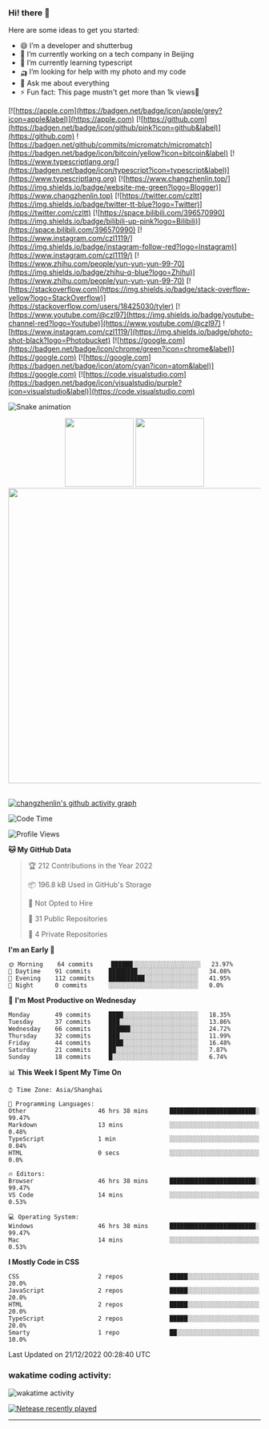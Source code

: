 
### Hi! there 👋


Here are some ideas to get you started:

- 😄 I’m a developer and shutterbug
- 🔭 I’m currently working on a tech company in Beijing
- 🌱 I’m currently learning typescript
- 🛺 I’m looking for help with my photo and my code
- 💬 Ask me about everything
- ⚡ Fun fact: This page mustn't get more than 1k views🤣

[![https://apple.com](https://badgen.net/badge/icon/apple/grey?icon=apple&label)](https://apple.com)
[![https://github.com](https://badgen.net/badge/icon/github/pink?icon=github&label)](https://github.com)
![https://badgen.net/github/commits/micromatch/micromatch](https://badgen.net/badge/icon/bitcoin/yellow?icon=bitcoin&label)
[![https://www.typescriptlang.org/](https://badgen.net/badge/icon/typescript?icon=typescript&label)](https://www.typescriptlang.org)
[![https://www.changzhenlin.top/](https://img.shields.io/badge/website-me-green?logo=Blogger)](https://www.changzhenlin.top)
[![https://twitter.com/czltt](https://img.shields.io/badge/twitter-tt-blue?logo=Twitter)](https://twitter.com/czltt)
[![https://space.bilibili.com/396570990](https://img.shields.io/badge/bilibili-up-pink?logo=Bilibili)](https://space.bilibili.com/396570990)
[![https://www.instagram.com/czl1119/](https://img.shields.io/badge/instagram-follow-red?logo=Instagram)](https://www.instagram.com/czl1119/)
[![https://www.zhihu.com/people/yun-yun-yun-99-70](https://img.shields.io/badge/zhihu-q-blue?logo=Zhihu)](https://www.zhihu.com/people/yun-yun-yun-99-70)
[![https://stackoverflow.com](https://img.shields.io/badge/stack-overflow-yellow?logo=StackOverflow)](https://stackoverflow.com/users/18425030/tyler)
[![https://www.youtube.com/@czl97](https://img.shields.io/badge/youtube-channel-red?logo=Youtube)](https://www.youtube.com/@czl97)
![https://www.instagram.com/czl1119/](https://img.shields.io/badge/photo-shot-black?logo=Photobucket)
[![https://google.com](https://badgen.net/badge/icon/chrome/green?icon=chrome&label)](https://google.com)
[![https://google.com](https://badgen.net/badge/icon/atom/cyan?icon=atom&label)](https://google.com)
[![https://code.visualstudio.com](https://badgen.net/badge/icon/visualstudio/purple?icon=visualstudio&label)](https://code.visualstudio.com)






![Snake animation](https://github.com/changzhenlin/changzhenlin/blob/output/github-contribution-grid-snake.svg)

<!-- GitHub数据统计 -->
<div align="center">
  <img height="137px" src="https://github-readme-stats.vercel.app/api?username=changzhenlin&hide_title=true&hide_border=true&show_icons=trueline_height=21&text_color=000&icon_color=000&theme=graywhite" />
  <img height="137px" src="https://github-readme-stats.vercel.app/api/top-langs/?username=changzhenlin&hide_title=true&hide_border=true&layout=compact&langs_count=6&text_color=000&icon_color=fff&theme=graywhite" />
</div>

<!-- 连续提交代码天数记录 -->
<div align="center">
<!--   <img style="float:right" width="260" src="https://media.giphy.com/media/G90BPjJbzidJIbVs54/giphy.gif" /> -->
  <img width="590" src="https://github-readme-streak-stats.herokuapp.com/?user=changzhenlin&hide_border=true" />
</div>
<br>

<!-- [![changzhenlin's github activity graph](https://activity-graph.herokuapp.com/graph?username=changzhenlin&theme=dracula)](https://github.com/changzhenlin) -->
[![changzhenlin's github activity graph](https://github-readme-activity-graph.cyclic.app/graph?username=changzhenlin&theme=dracula&hide_border=true)](https://github.com/changzhenlin)


<!--START_SECTION:waka-->
![Code Time](http://img.shields.io/badge/Code%20Time-2%2C403%20hrs%2050%20mins-blue)

![Profile Views](http://img.shields.io/badge/Profile%20Views-8-blue)

**🐱 My GitHub Data** 

> 🏆 212 Contributions in the Year 2022
 > 
> 📦 196.8 kB Used in GitHub's Storage 
 > 
> 🚫 Not Opted to Hire
 > 
> 📜 31 Public Repositories 
 > 
> 🔑 4 Private Repositories  
 > 
**I'm an Early 🐤** 

```text
🌞 Morning    64 commits     ██████░░░░░░░░░░░░░░░░░░░   23.97% 
🌆 Daytime    91 commits     ████████░░░░░░░░░░░░░░░░░   34.08% 
🌃 Evening    112 commits    ██████████░░░░░░░░░░░░░░░   41.95% 
🌙 Night      0 commits      ░░░░░░░░░░░░░░░░░░░░░░░░░   0.0%

```
📅 **I'm Most Productive on Wednesday** 

```text
Monday       49 commits     ████░░░░░░░░░░░░░░░░░░░░░   18.35% 
Tuesday      37 commits     ███░░░░░░░░░░░░░░░░░░░░░░   13.86% 
Wednesday    66 commits     ██████░░░░░░░░░░░░░░░░░░░   24.72% 
Thursday     32 commits     ███░░░░░░░░░░░░░░░░░░░░░░   11.99% 
Friday       44 commits     ████░░░░░░░░░░░░░░░░░░░░░   16.48% 
Saturday     21 commits     ██░░░░░░░░░░░░░░░░░░░░░░░   7.87% 
Sunday       18 commits     █░░░░░░░░░░░░░░░░░░░░░░░░   6.74%

```


📊 **This Week I Spent My Time On** 

```text
⌚︎ Time Zone: Asia/Shanghai

💬 Programming Languages: 
Other                    46 hrs 38 mins      ████████████████████████░   99.47% 
Markdown                 13 mins             ░░░░░░░░░░░░░░░░░░░░░░░░░   0.48% 
TypeScript               1 min               ░░░░░░░░░░░░░░░░░░░░░░░░░   0.04% 
HTML                     0 secs              ░░░░░░░░░░░░░░░░░░░░░░░░░   0.0%

🔥 Editors: 
Browser                  46 hrs 38 mins      ████████████████████████░   99.47% 
VS Code                  14 mins             ░░░░░░░░░░░░░░░░░░░░░░░░░   0.53%

💻 Operating System: 
Windows                  46 hrs 38 mins      ████████████████████████░   99.47% 
Mac                      14 mins             ░░░░░░░░░░░░░░░░░░░░░░░░░   0.53%

```

**I Mostly Code in CSS** 

```text
CSS                      2 repos             █████░░░░░░░░░░░░░░░░░░░░   20.0% 
JavaScript               2 repos             █████░░░░░░░░░░░░░░░░░░░░   20.0% 
HTML                     2 repos             █████░░░░░░░░░░░░░░░░░░░░   20.0% 
TypeScript               2 repos             █████░░░░░░░░░░░░░░░░░░░░   20.0% 
Smarty                   1 repo              ██░░░░░░░░░░░░░░░░░░░░░░░   10.0%

```



 Last Updated on 21/12/2022 00:28:40 UTC
<!--END_SECTION:waka-->

### wakatime coding activity:
![wakatime activity](https://wakatime.com/share/@49f7718f-695e-418d-8c8b-7a1308f135bf/80f4e743-f82f-43f5-8990-3e247b6b16c5.svg)

[![Netease recently played](https://netease-recent-profile.vercel.app/?id=437226058&width=850)](https://netease-recent-profile.vercel.app/?id=437226058&width=850)

---

